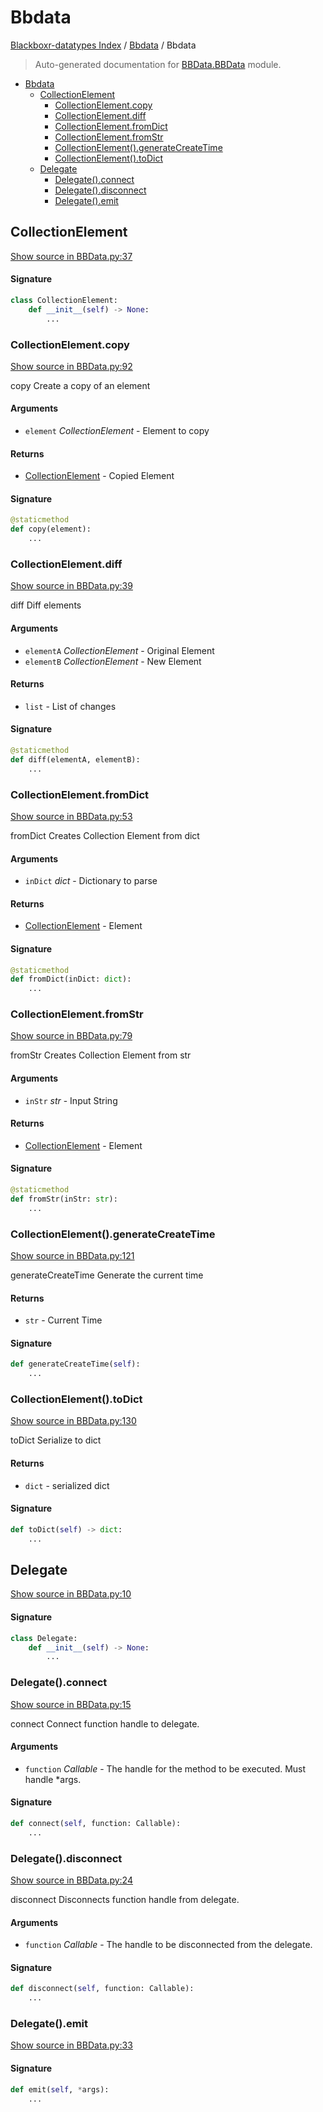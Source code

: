# Bbdata

[Blackboxr-datatypes Index](../README.md#blackboxr-datatypes-index) /
[Bbdata](./index.md#bbdata) /
Bbdata

> Auto-generated documentation for [BBData.BBData](https://github.com/fieschkon/BlackBoxr-Datatypes/blob/main/BBData/BBData.py) module.

- [Bbdata](#bbdata)
  - [CollectionElement](#collectionelement)
    - [CollectionElement.copy](#collectionelementcopy)
    - [CollectionElement.diff](#collectionelementdiff)
    - [CollectionElement.fromDict](#collectionelementfromdict)
    - [CollectionElement.fromStr](#collectionelementfromstr)
    - [CollectionElement().generateCreateTime](#collectionelement()generatecreatetime)
    - [CollectionElement().toDict](#collectionelement()todict)
  - [Delegate](#delegate)
    - [Delegate().connect](#delegate()connect)
    - [Delegate().disconnect](#delegate()disconnect)
    - [Delegate().emit](#delegate()emit)

## CollectionElement

[Show source in BBData.py:37](https://github.com/fieschkon/BlackBoxr-Datatypes/blob/main/BBData/BBData.py#L37)

#### Signature

```python
class CollectionElement:
    def __init__(self) -> None:
        ...
```

### CollectionElement.copy

[Show source in BBData.py:92](https://github.com/fieschkon/BlackBoxr-Datatypes/blob/main/BBData/BBData.py#L92)

copy Create a copy of an element

#### Arguments

- `element` *CollectionElement* - Element to copy

#### Returns

- [CollectionElement](#collectionelement) - Copied Element

#### Signature

```python
@staticmethod
def copy(element):
    ...
```

### CollectionElement.diff

[Show source in BBData.py:39](https://github.com/fieschkon/BlackBoxr-Datatypes/blob/main/BBData/BBData.py#L39)

diff Diff elements

#### Arguments

- `elementA` *CollectionElement* - Original Element
- `elementB` *CollectionElement* - New Element

#### Returns

- `list` - List of changes

#### Signature

```python
@staticmethod
def diff(elementA, elementB):
    ...
```

### CollectionElement.fromDict

[Show source in BBData.py:53](https://github.com/fieschkon/BlackBoxr-Datatypes/blob/main/BBData/BBData.py#L53)

fromDict Creates Collection Element from dict

#### Arguments

- `inDict` *dict* - Dictionary to parse

#### Returns

- [CollectionElement](#collectionelement) - Element

#### Signature

```python
@staticmethod
def fromDict(inDict: dict):
    ...
```

### CollectionElement.fromStr

[Show source in BBData.py:79](https://github.com/fieschkon/BlackBoxr-Datatypes/blob/main/BBData/BBData.py#L79)

fromStr Creates Collection Element from str

#### Arguments

- `inStr` *str* - Input String

#### Returns

- [CollectionElement](#collectionelement) - Element

#### Signature

```python
@staticmethod
def fromStr(inStr: str):
    ...
```

### CollectionElement().generateCreateTime

[Show source in BBData.py:121](https://github.com/fieschkon/BlackBoxr-Datatypes/blob/main/BBData/BBData.py#L121)

generateCreateTime Generate the current time

#### Returns

- `str` - Current Time

#### Signature

```python
def generateCreateTime(self):
    ...
```

### CollectionElement().toDict

[Show source in BBData.py:130](https://github.com/fieschkon/BlackBoxr-Datatypes/blob/main/BBData/BBData.py#L130)

toDict Serialize to dict

#### Returns

- `dict` - serialized dict

#### Signature

```python
def toDict(self) -> dict:
    ...
```



## Delegate

[Show source in BBData.py:10](https://github.com/fieschkon/BlackBoxr-Datatypes/blob/main/BBData/BBData.py#L10)

#### Signature

```python
class Delegate:
    def __init__(self) -> None:
        ...
```

### Delegate().connect

[Show source in BBData.py:15](https://github.com/fieschkon/BlackBoxr-Datatypes/blob/main/BBData/BBData.py#L15)

connect Connect function handle to delegate.

#### Arguments

- `function` *Callable* - The handle for the method to be executed. Must handle *args.

#### Signature

```python
def connect(self, function: Callable):
    ...
```

### Delegate().disconnect

[Show source in BBData.py:24](https://github.com/fieschkon/BlackBoxr-Datatypes/blob/main/BBData/BBData.py#L24)

disconnect Disconnects function handle from delegate.

#### Arguments

- `function` *Callable* - The handle to be disconnected from the delegate.

#### Signature

```python
def disconnect(self, function: Callable):
    ...
```

### Delegate().emit

[Show source in BBData.py:33](https://github.com/fieschkon/BlackBoxr-Datatypes/blob/main/BBData/BBData.py#L33)

#### Signature

```python
def emit(self, *args):
    ...
```


